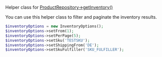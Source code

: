 Helper class for [ProductRepository->getInventory()][ProductRepository]

You can use this helper class to filter and paginate the inventory results.

```php
$inventoryOptions = new InventoryOptions();
$inventoryOptions->setFrom(1);
$inventoryOptions->setPerPage(5);
$inventoryOptions->setSku('TESTSKU');
$inventoryOptions->setShippingFrom('DE');
$inventoryOptions->setSkuFulfiller('SKU_FULFILLER');
```

[ProductRepository]: ../Repositories/ProductRepository.md
